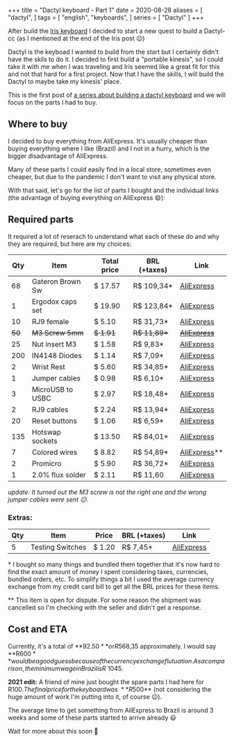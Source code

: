 +++
title = "Dactyl keyboard - Part 1"
date = 2020-08-28
aliases = [
    "dactyl",
]
tags = [
    "english",
    "keyboards",
]
series = [
    "Dactyl"
]
+++

After build the [Iris keyboard](/iris) I decided to start a new quest to build
a Dactyl-cc (as I mentioned at the end of the Iris post 😉)

Dactyl is the keyboad I wanted to build from the start but I certainly didn't
have the skils to do it. I decided to first build a "portable kinesis", so I
could take it with me when I was traveling and Iris seemed like a great fit for
this and not that hard for a first project. Now that I have the skills, I will
build the Dactyl to maybe take my kinesis' place.

This is the first post of [a series about building a dactyl
keyboard](/series/dactyl) and we will focus on the parts I had to buy.

## Where to buy

I decided to buy everything from AliExpress. It's usually cheaper than buying
everything where I like (Brazil) and I not in a hurry, which is the bigger
disadvantage of AliExpress.

Many of these parts I could easily find in a local store, sometimes even
cheaper, but due to the pandemic I don't want to visit any physical store.

With that said, let's go for the list of parts I bought and the individual
links (the advantage of buying everything on AliExpress 😄):

## Required parts

It required a lot of reserach to understand what each of these do and why they
are required, but here are my choices:

Qty | Item              | Total price | BRL (+taxes) | Link
--- | ----------------- | ----------  | ------------ | ------------------------------------------------
68  | Gateron Brown Sw  | $ 17.57     | R$ 109,34\*  | [AliExpress](https://www.aliexpress.com/item/32980039972.html)
1   | Ergodox caps set  | $ 19.90     | R$ 123,84\*  | [AliExpress](https://www.aliexpress.com/item/32895788424.html)
10  | RJ9 female        | $ 5.10      | R$ 31,73\*   | [AliExpress](https://www.aliexpress.com/item/4001341125623.html)
~~50~~  | ~~M3 Screw 5mm~~      | ~~$ 1.91~~      | ~~R$ 11,89\*~~   | ~~[AliExpress](https://www.aliexpress.com/item/4000220786440.html)~~
25  | Nut insert M3     | $ 1.58      | R$ 9,83\*    | [AliExpress](https://www.aliexpress.com/item/33003887129.html)
200 | IN4148 Diodes     | $ 1.14      | R$ 7,09\*    | [AliExpress](https://www.aliexpress.com/item/2025724181.html)
2   | Wrist Rest        | $ 5.60      | R$ 34,85\*   | [AliExpress](https://www.aliexpress.com/item/32977646806.html)
1   | Jumper cables     | $ 0.98      | R$ 6,10\*    | [AliExpress](https://www.aliexpress.com/item/33041631448.html)
3   | MicroUSB to USBC  | $ 2.97      | R$ 18,48\*   | [AliExpress](https://www.aliexpress.com/item/33014954687.html)
2   | RJ9 cables        | $ 2.24      | R$ 13,94\*   | [AliExpress](https://www.aliexpress.com/item/4001216996891.html)
20  | Reset buttons     | $ 1.06      | R$ 6,59\*    | [AliExpress](https://www.aliexpress.com/item/32912175986.html)
135 | Hotswap sockets   | $ 13.50     | R$ 84,01\*   | [AliExpress](https://www.aliexpress.com/item/4000019410050.html)
7   | Colored wires     | $ 8.82      | R$ 54,89\*   | [AliExpress](https://www.aliexpress.com/item/32849118753.html)\*\*
2   | Promicro          | $ 5.90      | R$ 36,72\*   | [AliExpress](https://www.aliexpress.com/item/32989454698.html)
1   | 2.0% flux solder  | $ 2.11      | R$ 11,60     | [AliExpress](https://www.aliexpress.com/item/33006453680.html)

_update: It turned out the M3 screw is not the right one and the wrong jumper cables were sent 😕_.


### Extras:

Qty | Item              | Price       | BRL (+taxes) | Link
--- | ----------------- | ----------  | ------------ | ------------------------------------------------
5   | Testing Switches  | $ 1.20      | R$ 7,45\*    | [AliExpress](https://www.aliexpress.com/item/32956853282.html)


\* I bought so many things and bundled them together that it's now hard to find
the exact amount of money I spent considering taxes, currencies, bundled
orders, etc. To simplify things a bit I used the average currency exchange from
my credit card bill to get all the BRL prices for these items.

\*\* This item is open for dispute. For some reason the shipment was cancelled
so I'm checking with the seller and didn't get a response.

## Cost and ETA

Currently, it's a total of **$92.50** or R$568,35 approximately. I would say **R$600**
would be a good guess because of the currency exchange flutuation. As a
comparison, the minimum wage in Brazil is R$ 1045.

**2021 edit:** A friend of mine just bought the spare parts I had here for
R$100. The final price for the keyboard was ~**R$500** (not considering the huge
amount of work I'm putting into it, of course 😉).

The average time to get something from AliExpress to Brazil is around 3 weeks
and some of these parts started to arrive already 😃

Wait for more about this soon 🚀
